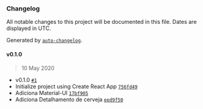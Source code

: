 ### Changelog

All notable changes to this project will be documented in this file. Dates are displayed in UTC.

Generated by [`auto-changelog`](https://github.com/CookPete/auto-changelog).

#### v0.1.0

> 10 May 2020

- v0.1.0 [`#1`](https://github.com/borelanjo/punk-app/pull/1)
- Initialize project using Create React App [`756fd49`](https://github.com/borelanjo/punk-app/commit/756fd49bfa6f73e0030e2c280160ffda7ee8c1e5)
- Adiciona Material-UI [`17bf905`](https://github.com/borelanjo/punk-app/commit/17bf9056dd6ae984cd3094e520943acfc02b860a)
- Adiciona Detalhamento de cerveja [`eed9f50`](https://github.com/borelanjo/punk-app/commit/eed9f50e7edecd029d90b47ae6458a6f54a71e8d)

